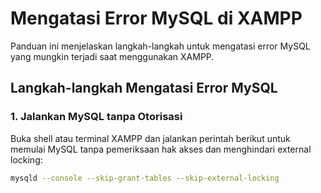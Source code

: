 # Mengatasi Error MySQL di XAMPP

Panduan ini menjelaskan langkah-langkah untuk mengatasi error MySQL yang mungkin terjadi saat menggunakan XAMPP.

## Langkah-langkah Mengatasi Error MySQL

### 1. Jalankan MySQL tanpa Otorisasi
Buka shell atau terminal XAMPP dan jalankan perintah berikut untuk memulai MySQL tanpa pemeriksaan hak akses dan menghindari external locking:

```bash
mysqld --console --skip-grant-tables --skip-external-locking


